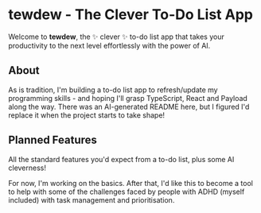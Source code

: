 # tewdew - The Clever To-Do List App

Welcome to **tewdew**, the ✨ clever ✨ to-do list app that takes your productivity to the next level effortlessly with the power of AI.

## About

As is tradition, I'm building a to-do list app to refresh/update my programming skills - and hoping I'll grasp TypeScript, React and Payload along the way. There was an AI-generated README here, but I figured I'd replace it when the project starts to take shape!

## Planned Features

All the standard features you'd expect from a to-do list, plus some AI cleverness!

For now, I'm working on the basics. After that, I'd like this to become a tool to help with some of the challenges faced by people with ADHD (myself included) with task management and prioritisation.
